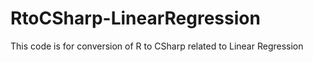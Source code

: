 # RtoCSharp-LinearRegression


This code is for conversion of R to CSharp related to Linear Regression
